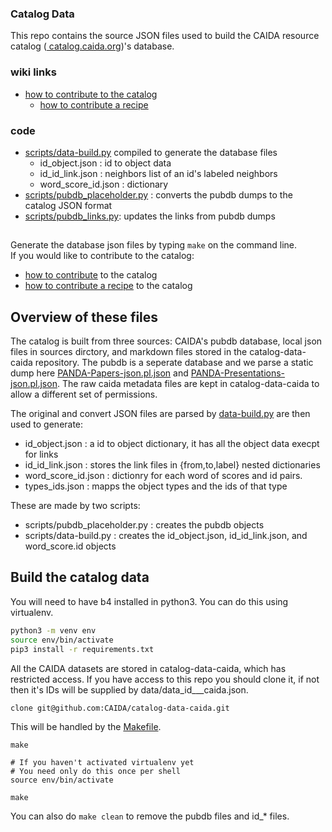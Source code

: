 ### Catalog Data
This repo contains the source JSON files used to build the CAIDA resource catalog ([ catalog.caida.org](https://catalog.caida.org))'s database.

### wiki links
- [how to contribute to the catalog](https://github.com/CAIDA/catalog-data/wiki/how-to-contribute)
     - [how to contribute a recipe](https://github.com/CAIDA/catalog-data/wiki/how-to-contribute-a-recipe)


### code 
- [scripts/data-build.py](scripts/data-build.py) compiled to generate the database files
    - id_object.json : id to object data
    - id_id_link.json : neighbors list of an id's labeled neighbors
    - word_score_id.json : dictionary 
- [scripts/pubdb_placeholder.py](scripts/pubdb_placeholder.py) : converts the pubdb dumps to the catalog JSON format
- [scripts/pubdb_links.py](scripts/pubdb_links.py): updates the links from pubdb dumps

## 
Generate the database json files by typing ```make``` on the command line.  
If you would like to contribute to the catalog:
  - [how to contribute](https://github.com/CAIDA/catalog-data/wiki/how-to-contribute) to the catalog
  - [how to contribute a recipe](https://github.com/CAIDA/catalog-data/wiki/how-to-contribute-a-recipe) to the catalog

## Overview of these files

The catalog is built from three sources: CAIDA's pubdb database, local json files in sources dirctory,
and markdown files stored in the catalog-data-caida repository.  The  pubdb is a seperate database and we 
    parse a static dump here [PANDA-Papers-json.pl.json](data/PANDA-Papers-json.pl.json) and [PANDA-Presentations-json.pl.json](data/PANDA-Presentations-json.pl.json).
The raw caida metadata files are kept in catalog-data-caida to allow a different set of permissions. 

The original and convert JSON files are parsed by [data-build.py](scripts/data-build.py) are then used to generate: 
- id_object.json : a id to object dictionary, it has all the object data execpt for links
- id_id_link.json : stores the link files in {from,to,label} nested dictionaries
- word_score_id.json : dictionry for each word of scores and id pairs.
- types_ids.json : mapps the object types and the ids of that type 

These are made by two scripts:
- scripts/pubdb_placeholder.py : creates the pubdb objects
- scripts/data-build.py : creates the id_object.json, id_id_link.json, and word_score.id objects

## Build the catalog data
You will need to have b4 installed in python3.  You can do this using
virtualenv.
~~~bash
python3 -m venv env
source env/bin/activate
pip3 install -r requirements.txt
~~~

All the CAIDA datasets are stored in catalog-data-caida, which has restricted access.
If you have access to this repo you should clone it, if not then it's IDs will be 
supplied by data/data_id___caida.json.
~~~
clone git@github.com:CAIDA/catalog-data-caida.git
~~~

This will be handled by the [Makefile](Makefile).
~~~
make
~~~

~~~
# If you haven't activated virtualenv yet
# You need only do this once per shell
source env/bin/activate 

make
~~~

You can also do ```make clean``` to remove the pubdb files and id_\* files. 


